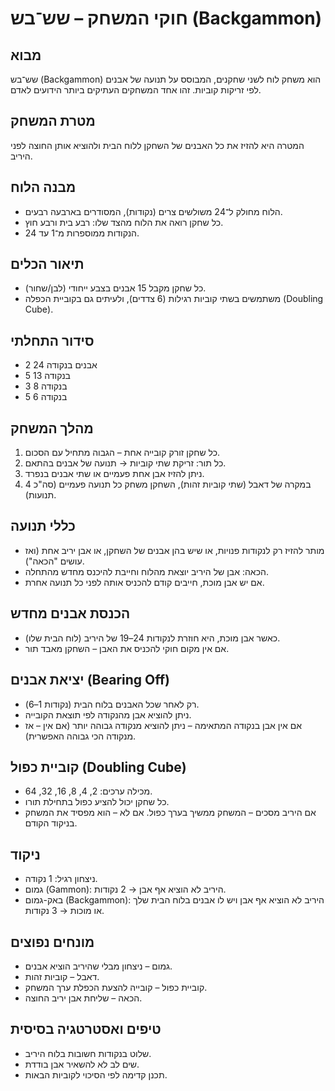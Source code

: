 # חוקי המשחק – שש־בש (Backgammon)

## מבוא
שש־בש (Backgammon) הוא משחק לוח לשני שחקנים, המבוסס על תנועה של אבנים לפי זריקות קוביות. זהו אחד המשחקים העתיקים ביותר הידועים לאדם.

## מטרת המשחק
המטרה היא להזיז את כל האבנים של השחקן ללוח הבית ולהוציא אותן החוצה לפני היריב.

## מבנה הלוח
- הלוח מחולק ל־24 משולשים צרים (נקודות), המסודרים בארבעה רבעים.
- כל שחקן רואה את הלוח מהצד שלו: רבע בית ורבע חוץ.
- הנקודות ממוספרות מ־1 עד 24.

## תיאור הכלים
- כל שחקן מקבל 15 אבנים בצבע ייחודי (לבן/שחור).
- משתמשים בשתי קוביות רגילות (6 צדדים), ולעיתים גם בקוביית הכפלה (Doubling Cube).

## סידור התחלתי
- 2 אבנים בנקודה 24
- 5 בנקודה 13
- 3 בנקודה 8
- 5 בנקודה 6

## מהלך המשחק
1. כל שחקן זורק קובייה אחת – הגבוה מתחיל עם הסכום.
2. כל תור: זריקת שתי קוביות → תנועה של אבנים בהתאם.
3. ניתן להזיז אבן אחת פעמיים או שתי אבנים בנפרד.
4. במקרה של דאבל (שתי קוביות זהות), השחקן משחק כל תנועה פעמיים (סה"כ 4 תנועות).

## כללי תנועה
- מותר להזיז רק לנקודות פנויות, או שיש בהן אבנים של השחקן, או אבן יריב אחת (ואז עושים "הכאה").
- הכאה: אבן של היריב יוצאת מהלוח וחייבת להיכנס מחדש מהתחלה.
- אם יש אבן מוכת, חייבים קודם להכניס אותה לפני כל תנועה אחרת.

## הכנסת אבנים מחדש
- כאשר אבן מוכת, היא חוזרת לנקודות 24–19 של היריב (לוח הבית שלו).
- אם אין מקום חוקי להכניס את האבן – השחקן מאבד תור.

## יציאת אבנים (Bearing Off)
- רק לאחר שכל האבנים בלוח הבית (נקודות 1–6).
- ניתן להוציא אבן מהנקודה לפי תוצאת הקובייה.
- אם אין אבן בנקודה המתאימה – ניתן להוציא מנקודה גבוהה יותר (אם אין – אז מנקודה הכי גבוהה האפשרית).

## קוביית כפול (Doubling Cube)
- מכילה ערכים: 2, 4, 8, 16, 32, 64.
- כל שחקן יכול להציע כפול בתחילת תורו.
- אם היריב מסכים – המשחק ממשיך בערך כפול. אם לא – הוא מפסיד את המשחק בניקוד הקודם.

## ניקוד
- ניצחון רגיל: 1 נקודה.
- גמום (Gammon): היריב לא הוציא אף אבן → 2 נקודות.
- באק-גמום (Backgammon): היריב לא הוציא אף אבן ויש לו אבנים בלוח הבית שלך או מוכות → 3 נקודות.

## מונחים נפוצים
- גמום – ניצחון מבלי שהיריב הוציא אבנים.
- דאבל – קוביות זהות.
- קוביית כפול – קובייה להצעת הכפלת ערך המשחק.
- הכאה – שליחת אבן יריב החוצה.

## טיפים ואסטרטגיה בסיסית
- שלוט בנקודות חשובות בלוח היריב.
- שים לב לא להשאיר אבן בודדת.
- תכנן קדימה לפי הסיכוי לקוביות הבאות.
